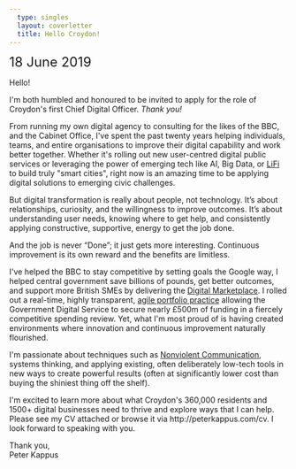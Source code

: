 ```yaml
---
  type: singles
  layout: coverletter
  title: Hello Croydon!
---
```


<small style="font-size: 1.5rem;">18 June 2019</small>

Hello!

I'm both humbled and honoured to be invited to apply for the role of Croydon's first Chief Digital Officer. _Thank you!_

<!--When my dad brought home our first home computer in the 80's (the original Apple Macintosh) I was transfixed. Days later, I'd started using it to make art, draw mazes, and build simple games. Thirty years on, whether coding to scratch my own itch, or helping individuals, teams, and organisations to improve their digital capability, I'm still hooked.--> <!--It can energise communities, proliferate knowledge, and exponentially increase opportunity.-->

From running my own digital agency to consulting for the likes of the BBC, and the Cabinet Office, I've spent the past twenty years helping individuals, teams, and entire organisations to improve their digital capability and work better together. <!--Digital technology is a vital tool for growing cities. The two go hand in hand. --> Whether it's rolling out new user-centred digital public services or leveraging the power of emerging tech like AI, Big Data, or [LiFi](https://www.lifi.eng.ed.ac.uk) to build truly "smart cities", right now is an amazing time to be applying digital solutions to emerging civic challenges.

But digital transformation is really about people, not technology. It’s about relationships, curiosity, and the willingness to improve outcomes. It’s about understanding user needs, knowing where to get help, and consistently applying constructive, supportive, energy to get the job done. 

And the job is never “Done”; it just gets more interesting. Continuous improvement is <!--just that: continuous. It is--> its own reward and the benefits are limitless.

<!--
I have a strong background in design, technology, and business. As much as I love building apps, opening up public data-sets, and deploying new services, I'm equally passionate about techniques such as [Nonviolent Communication](http://www.peterkappus.com/blog/introduction-to-nonviolent-communication-nvc/), digging deep into user needs, and applying existing, often deliberately low-tech tools in new ways to create powerful results. -->

I've helped the BBC to stay competitive by setting goals the Google way, I helped central government save billions of pounds, get better outcomes, and support more British SMEs by delivering the [Digital Marketplace](https://www.digitalmarketplace.service.gov.uk/). I rolled out a real-time, highly transparent, [agile portfolio practice](https://gds.blog.gov.uk/2016/07/11/delivery-operations-using-gds-data-to-make-better-decisions/) allowing the Government Digital Service to secure nearly £500m of funding in a fiercely competitive spending review. Yet, what I'm most proud of is having created environments where innovation and continuous improvement naturally flourished.

I'm passionate about techniques such as [Nonviolent Communication](http://www.peterkappus.com/blog/introduction-to-nonviolent-communication-nvc/), systems thinking, and applying existing, often deliberately low-tech tools in new ways to create powerful results (often at significantly lower cost than buying the shiniest thing off the shelf).

<!--In light of Theo Blackwell's compelling and ambitious "<a href="https://www.london.gov.uk/what-we-do/business-and-economy/supporting-londons-sectors/smart-london/smarter-london-together" target="_blank">Smarter London Together</a>" roadmap,--> I'm excited to learn more about what Croydon's 360,000 residents and 1500+ digital businesses need to thrive and explore ways that I can help. Please see my CV attached or browse it via http://peterkappus.com/cv. I look forward to speaking with you.

Thank you,
<br>Peter Kappus
<br>
<br>

<!--At the risk of solution-ising without much context, A few ideas come immediately to mind:
- Create an “innovation studio” within the council to act as a hub for exploring new ideas, prototyping solutions, spreading enthusiasm for a powerful digital future.
- Create an "academy" programme to promote basic digital literacy within the council
- Continue and expand the terrific work being done with Go On Croydon to ensure that we include everyone.
- Create an outstanding environment for digital businesses to thrive in Croydon by opening up civic data and nurturing strategic partnerships with local businesses, social enterprises, and other government bodies.-->
